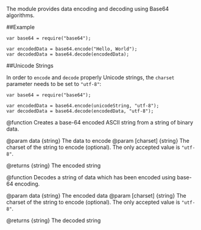 <!-- This Source Code Form is subject to the terms of the Mozilla Public
   - License, v. 2.0. If a copy of the MPL was not distributed with this
   - file, You can obtain one at http://mozilla.org/MPL/2.0/. -->

The module provides data encoding and decoding using Base64 algorithms.

##Example

    var base64 = require("base64");

    var encodedData = base64.encode("Hello, World");
    var decodedData = base64.decode(encodedData);

##Unicode Strings

In order to `encode` and `decode` properly Unicode strings, the `charset`
parameter needs to be set to `"utf-8"`:

    var base64 = require("base64");

    var encodedData = base64.encode(unicodeString, "utf-8");
    var decodedData = base64.decode(encodedData, "utf-8");

<api name="encode">
@function
  Creates a base-64 encoded ASCII string from a string of binary data.

@param data {string}
  The data to encode
@param [charset] {string}
  The charset of the string to encode (optional).
  The only accepted value is `"utf-8"`.

@returns {string}
  The encoded string
</api>

<api name="decode">
@function
  Decodes a string of data which has been encoded using base-64 encoding.

@param data {string}
  The encoded data
@param [charset] {string}
  The charset of the string to encode (optional).
  The only accepted value is `"utf-8"`.

@returns {string}
  The decoded string
</api>
